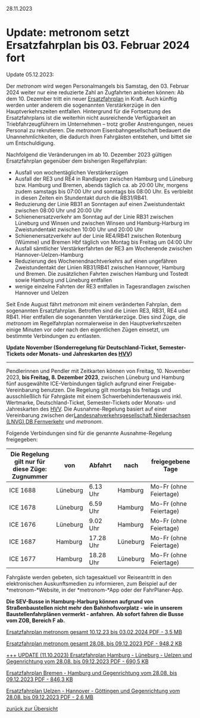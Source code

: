 28.11.2023

Update: metronom setzt Ersatzfahrplan bis 03. Februar 2024 fort
==========

Update 05.12.2023:

Der *metronom* wird wegen Personalmangels bis Samstag, den 03. Februar 2024 weiter nur eine reduzierte Zahl an Zugfahrten anbieten können: Ab dem 10. Dezember tritt ein neuer [Ersatzfahrplan](https://www.der-metronom.de/fahrplan/regelfahrplan/) in Kraft. Auch künftig werden unter anderem die sogenannten Verstärkerzüge in den Hauptverkehrszeiten entfallen. Hintergrund für die Fortsetzung des Ersatzfahrplans ist die weiterhin nicht ausreichende Verfügbarkeit an Triebfahrzeugführern im Unternehmen – trotz großer Anstrengungen, neues Personal zu rekrutieren. Die *metronom* Eisenbahngesellschaft bedauert die Unannehmlichkeiten, die dadurch ihren Fahrgästen entstehen, und bittet sie um Entschuldigung.

Nachfolgend die Veränderungen im ab 10. Dezember 2023 gültigen Ersatzfahrplan gegenüber dem bisherigen Regelfahrplan:

* Ausfall von wochentäglichen Verstärkerzügen
* Ausfall der RE3 und RE4 in Randlagen zwischen Hamburg und Lüneburg bzw. Hamburg und Bremen, abends täglich ca. ab 20:00 Uhr, morgens zudem samstags bis 07:00 Uhr und sonntags bis 08:00 Uhr. Es verbleibt in diesen Zeiten ein Stundentakt durch die RB31/RB41.
* Reduzierung der Linie RB31 an Sonntagen auf einen Zweistundentakt zwischen 08:00 Uhr und 20:00 Uhr
* Schienenersatzverkehr am Sonntag auf der Linie RB31 zwischen Lüneburg und Winsen und zwischen Winsen und Hamburg-Harburg im Zweistundentakt zwischen 10:00 Uhr und 20:00 Uhr
* Schienenersatzverkehr auf der Linie RE4/RB41 zwischen Rotenburg (Wümme) und Bremen Hbf täglich von Montag bis Freitag um 04:00 Uhr
* Ausfall sämtlicher Verstärkerfahrten der RE3 am Wochenende zwischen Hannover-Uelzen-Hamburg
* Reduzierung des Wochenendnachtverkehrs auf einen ungefähren Zweistundentakt der Linien RB31/RB41 zwischen Hannover, Hamburg und Bremen. Die zusätzlichen Fahrten zwischen Hamburg und Tostedt sowie Hamburg und Lüneburg entfallen
* wenige einzelne Fahrten der RE3 entfallen in Tagesrandlagen zwischen Hannover und Uelzen

Seit Ende August fährt *metronom* mit einem veränderten Fahrplan, dem sogenannten Ersatzfahrplan. Betroffen sind die Linien RE3, RB31, RE4 und RB41. Hier entfallen die sogenannten Verstärkerzüge. Dies sind Züge, die *metronom* im Regelfahrplan normalerweise in den Hauptverkehrszeiten einige Minuten vor oder nach den eigentlichen Zügen einsetzt, um bestimmte Verbindungen zu entlasten.

**Update November (Sonderregelung für Deutschland-Ticket, Semester-Tickets oder Monats- und Jahreskarten des [HVV](https://www.hvv.de/de/neu))**

----------

Pendlerinnen und Pendler mit Zeitkarten können von Freitag, 10. November 2023, **bis Freitag, 8. Dezember 2023**, zwischen Lüneburg und Hamburg fünf ausgewählte ICE-Verbindungen täglich aufgrund einer Freigabe-Vereinbarung benutzen. Die Regelung gilt montags bis freitags und ausschließlich für Fahrgäste mit einem Schwerbehindertenausweis inkl. Wertmarke, Deutschland-Ticket, Semester-Tickets oder Monats- und Jahreskarten des [HVV](https://www.hvv.de/de/neu). Die Ausnahme-Regelung basiert auf einer Vereinbarung zwischen der[Landesnahverkehrsgesellschaft Niedersachsen (LNVG)](https://www.lnvg.de/),[DB Fernverkehr](https://www.deutschebahn.com/de) und *metronom*.

Folgende Verbindungen sind für die genannte Ausnahme-Regelung freigegeben:

|Die Regelung gilt nur für diese Züge: Zugnummer|  von   | Abfahrt |  nach  |  freigegebene Tage   |
|-----------------------------------------------|--------|---------|--------|----------------------|
|                   ICE 1688                    |Lüneburg|6.13 Uhr |Hamburg |Mo-Fr (ohne Feiertage)|
|                   ICE 1678                    |Lüneburg|6.59 Uhr |Hamburg |Mo-Fr (ohne Feiertage)|
|                   ICE 1676                    |Lüneburg|9.02 Uhr |Hamburg |Mo-Fr (ohne Feiertage)|
|                   ICE 1687                    |Hamburg |17.28 Uhr|Lüneburg|Mo-Fr (ohne Feiertage)|
|                   ICE 1677                    |Hamburg |18.28 Uhr|Lüneburg|Mo-Fr (ohne Feiertage)|

Fahrgäste werden gebeten, sich tagesaktuell vor Reiseantritt in den elektronischen Auskunftsmedien zu informieren, zum Beispiel auf der *metronom-*Website, in der *metronom-*App oder der FahrPlaner-App.

**Die SEV-Busse in Hamburg-Harburg können aufgrund von Straßenbaustellen nicht mehr den Bahnhofsvorplatz - wie in unserem Baustellenfahrplänen vermerkt - anfahren.** **Ab sofort fahren die Busse vom ZOB, Bereich F ab.**

[Ersatzfahrplan metronom gesamt 10.12.23 bis 03.02.2024 PDF - 3,5 MB](https://www.der-metronom.de/media/metronom/downloads/fahrplan/2024/FP-me-2024-gesamt-web.pdf)

[Ersatzfahrplan metronom gesamt 28.08. bis 09.12.2023 PDF - 948,2 KB](https://www.der-metronom.de/media/metronom/downloads/fahrplan/Bauarbeiten/Ersatzfahrplan-metronom-gesamt-28.08.2023-09.12.2023.pdf)

[\+++ UPDATE (11.10.2023) Ersatzfahrplan Hamburg - Lüneburg - Uelzen und Gegenrichtung vom 28.08. bis 09.12.2023 PDF - 690,5 KB](https://www.der-metronom.de/media/metronom/downloads/fahrplan/2023/Ersatzfahrplan-RE3-RB31.pdf)

[Ersatzfahrplan Bremen - Hamburg und Gegenrichtung vom 28.08. bis 09.12.2023 PDF - 846,3 KB](https://www.der-metronom.de/media/metronom/downloads/fahrplan/Bauarbeiten/Ersatzfahrplan-Bremen-Hamburg-und-Gegenrichtung.pdf)

[Ersatzfahrplan Uelzen - Hannover - Göttingen und Gegenrichtung vom 28.08. bis 09.12.2023 PDF - 2,6 MB](https://www.der-metronom.de/media/metronom/downloads/fahrplan/Bauarbeiten/Ersatzfahrplan-Uelzen-Hannover-Goettingen-und-Gegenrichtung.pdf)

[zurück zur Übersicht](https://www.der-metronom.de/unternehmen/aktuelle-meldungen/)
